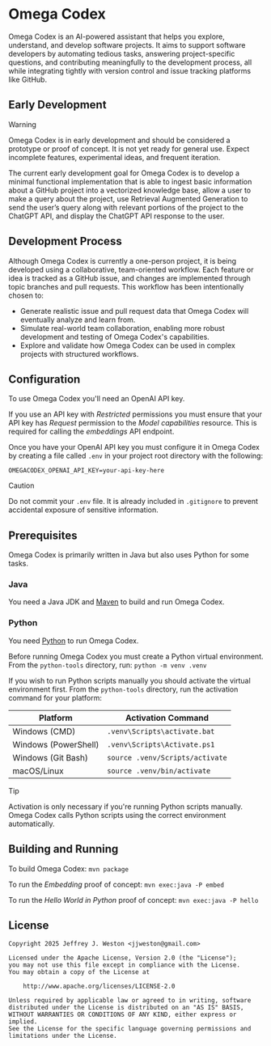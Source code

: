 # Omega Codex

Omega Codex is an AI-powered assistant that helps you explore, understand, and develop software projects.
It aims to support software developers by
automating tedious tasks,
answering project-specific questions, and
contributing meaningfully to the development process,
all while integrating tightly with version control and issue tracking platforms like GitHub.

## Early Development

> [!WARNING]
> Omega Codex is in early development and should be considered a prototype or proof of concept.
> It is not yet ready for general use.
> Expect incomplete features, experimental ideas, and frequent iteration.

The current early development goal for Omega Codex is to develop a minimal functional implementation
that is able to ingest basic information about a GitHub project into a vectorized knowledge base,
allow a user to make a query about the project,
use Retrieval Augmented Generation to send the user’s query
along with relevant portions of the project to the ChatGPT API,
and display the ChatGPT API response to the user.

## Development Process

Although Omega Codex is currently a one-person project,
it is being developed using a collaborative, team-oriented workflow.
Each feature or idea is tracked as a GitHub issue,
and changes are implemented through topic branches and pull requests.
This workflow has been intentionally chosen to:

- Generate realistic issue and pull request data that Omega Codex will eventually analyze and learn from.
- Simulate real-world team collaboration, enabling more robust development and testing of Omega Codex's capabilities.
- Explore and validate how Omega Codex can be used in complex projects with structured workflows.

## Configuration

To use Omega Codex you'll need an OpenAI API key.

If you use an API key with *Restricted* permissions
you must ensure that your API key has *Request* permission to the *Model capabilities* resource.
This is required for calling the *embeddings* API endpoint.

Once you have your OpenAI API key you must configure it in Omega Codex
by creating a file called `.env` in your project root directory with the following:

```env
OMEGACODEX_OPENAI_API_KEY=your-api-key-here
```

> [!CAUTION]
> Do not commit your `.env` file.
> It is already included in `.gitignore` to prevent accidental exposure of sensitive information.

## Prerequisites

Omega Codex is primarily written in Java but also uses Python for some tasks.

### Java

You need a Java JDK and [Maven](https://maven.apache.org/) to build and run Omega Codex.

### Python

You need [Python](https://www.python.org/) to run Omega Codex.

Before running Omega Codex you must create a Python virtual environment.
From the `python-tools` directory, run: `python -m venv .venv`

If you wish to run Python scripts manually you should activate the virtual environment first.
From the `python-tools` directory, run the activation command for your platform:

| Platform             | Activation Command              |
|----------------------|---------------------------------|
| Windows (CMD)        | `.venv\Scripts\activate.bat`    |
| Windows (PowerShell) | `.venv\Scripts\Activate.ps1`    |
| Windows (Git Bash)   | `source .venv/Scripts/activate` |
| macOS/Linux          | `source .venv/bin/activate`     |

> [!TIP]
> Activation is only necessary if you're running Python scripts manually.
> Omega Codex calls Python scripts using the correct environment automatically.

## Building and Running

To build Omega Codex: `mvn package`

To run the *Embedding* proof of concept: `mvn exec:java -P embed`

To run the *Hello World in Python* proof of concept: `mvn exec:java -P hello`

## License

```text
Copyright 2025 Jeffrey J. Weston <jjweston@gmail.com>

Licensed under the Apache License, Version 2.0 (the "License");
you may not use this file except in compliance with the License.
You may obtain a copy of the License at

    http://www.apache.org/licenses/LICENSE-2.0

Unless required by applicable law or agreed to in writing, software
distributed under the License is distributed on an "AS IS" BASIS,
WITHOUT WARRANTIES OR CONDITIONS OF ANY KIND, either express or implied.
See the License for the specific language governing permissions and
limitations under the License.
```
